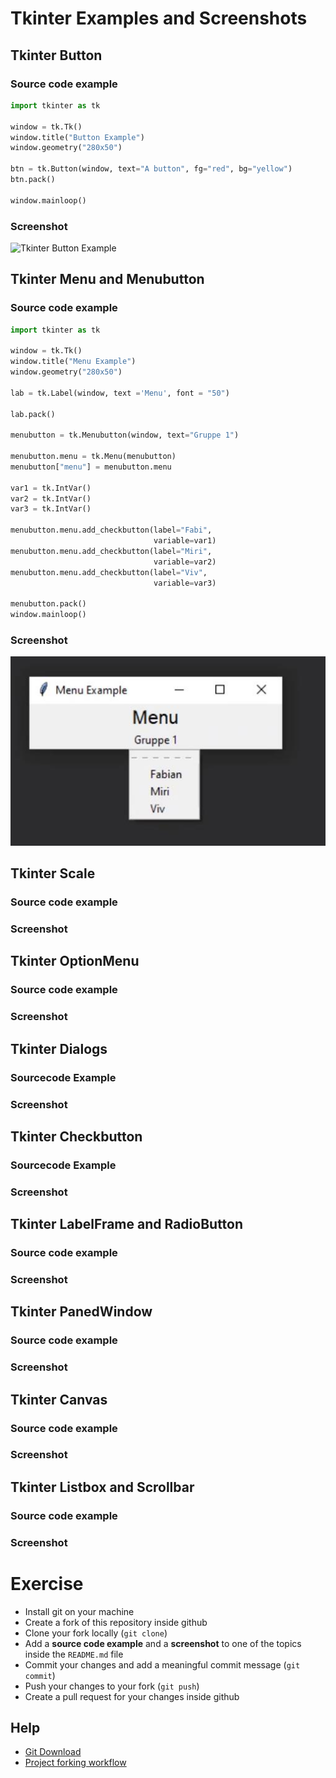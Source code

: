 # Tkinter Examples and Screenshots

## Tkinter Button

### Source code example

```python
import tkinter as tk

window = tk.Tk()
window.title("Button Example")
window.geometry("280x50")

btn = tk.Button(window, text="A button", fg="red", bg="yellow")
btn.pack()

window.mainloop()

```

### Screenshot
![Tkinter Button Example](tkinter_button.png "Tkinter Button Example")

## Tkinter Menu and Menubutton

### Source code example
```python
import tkinter as tk

window = tk.Tk()
window.title("Menu Example")
window.geometry("280x50")

lab = tk.Label(window, text ='Menu', font = "50")

lab.pack()

menubutton = tk.Menubutton(window, text="Gruppe 1")

menubutton.menu = tk.Menu(menubutton)
menubutton["menu"] = menubutton.menu

var1 = tk.IntVar()
var2 = tk.IntVar()
var3 = tk.IntVar()

menubutton.menu.add_checkbutton(label="Fabi",
                                variable=var1)
menubutton.menu.add_checkbutton(label="Miri",
                                variable=var2)
menubutton.menu.add_checkbutton(label="Viv",
                                variable=var3)

menubutton.pack()
window.mainloop()
```
### Screenshot
![Tkinter Menu Example](menu.png "Tkinter Button Example")

## Tkinter Scale

### Source code example

### Screenshot


## Tkinter OptionMenu

### Source code example

### Screenshot


## Tkinter Dialogs

### Sourcecode Example

### Screenshot


## Tkinter Checkbutton

### Sourcecode Example

### Screenshot


## Tkinter LabelFrame and RadioButton

### Source code example

### Screenshot


## Tkinter PanedWindow

### Source code example

### Screenshot


## Tkinter Canvas

### Source code example

### Screenshot


## Tkinter Listbox and Scrollbar

### Source code example

### Screenshot


# Exercise
 - Install git on your machine
 - Create a fork of this repository inside github
 - Clone your fork locally (`git clone`)
 - Add a **source code example** and a **screenshot** to one of the topics inside the `README.md` file
 - Commit your changes and add a meaningful commit message (`git commit`)
 - Push your changes to your fork (`git push`)
 - Create a pull request for your changes inside github
 
## Help
 - [Git Download](https://git-scm.com/downloads)
 - [Project forking workflow](https://guides.github.com/activities/forking/)

